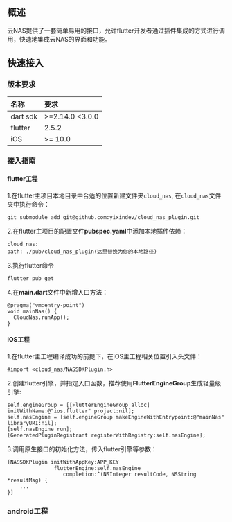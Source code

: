 ## 概述
云NAS提供了一套简单易用的接口，允许flutter开发者通过插件集成的方式进行调用，快速地集成云NAS的界面和功能。

## 快速接入
### 版本要求
| 名称 | 要求 |
| :--- | :--- |
| dart sdk | >=2.14.0 <3.0.0 |
| flutter | 2.5.2 |
| iOS | >= 10.0 |

### 接入指南
#### flutter工程

1.在flutter主项目本地目录中合适的位置新建文件夹``cloud_nas``, 在``cloud_nas``文件夹中执行命令：

```
git submodule add git@github.com:yixindev/cloud_nas_plugin.git
```

2.在flutter主项目的配置文件**pubspec.yaml**中添加本地插件依赖：

```
cloud_nas:
path: ./pub/cloud_nas_plugin(这里替换为你的本地路径)
```
3.执行flutter命令

```
flutter pub get
```
4.在**main.dart**文件中新增入口方法：

```
@pragma("vm:entry-point")
void mainNas() {
  CloudNas.runApp();
}
```

#### iOS工程

1.在flutter主工程编译成功的前提下，在iOS主工程相关位置引入头文件：

```
#import <cloud_nas/NASSDKPlugin.h>
```
2.创建flutter引擎，并指定入口函数，推荐使用**FlutterEngineGroup**生成轻量级引擎:

```
self.engineGroup = [[FlutterEngineGroup alloc] initWithName:@"ios.flutter" project:nil];
self.nasEngine = [self.engineGroup makeEngineWithEntrypoint:@"mainNas" libraryURI:nil];
[self.nasEngine run];
[GeneratedPluginRegistrant registerWithRegistry:self.nasEngine];

```
3.调用原生接口的初始化方法，传入flutter引擎等参数：

```
[NASSDKPlugin initWithAppKey:APP_KEY
               flutterEngine:self.nasEngine
                  completion:^(NSInteger resultCode, NSString *resultMsg) {
    ...
}]
```

### android工程